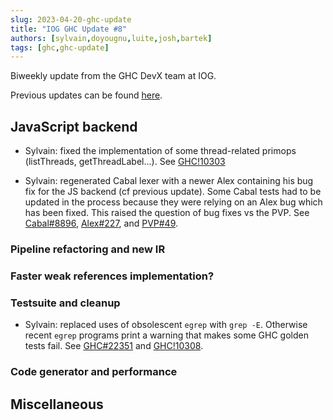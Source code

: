 ```yaml
---
slug: 2023-04-20-ghc-update
title: "IOG GHC Update #8"
authors: [sylvain,doyougnu,luite,josh,bartek]
tags: [ghc,ghc-update]
---
```


Biweekly update from the GHC DevX team at IOG.

Previous updates can be found [here](https://engineering.iog.io/tags/ghc-update).

## JavaScript backend

- Sylvain: fixed the implementation of some thread-related primops
(listThreads, getThreadLabel...).
See [GHC!10303](https://gitlab.haskell.org/ghc/ghc/-/merge_requests/10303)

- Sylvain: regenerated Cabal lexer with a newer Alex containing his bug fix
for the JS backend (cf previous update). Some Cabal tests had to be updated in the process because
they were relying on an Alex bug which has been fixed. This raised the question of
bug fixes vs the PVP. See [Cabal#8896](https://github.com/haskell/cabal/pull/8896),
[Alex#227](https://github.com/haskell/alex/issues/227),
and [PVP#49](https://github.com/haskell/pvp/issues/49).


### Pipeline refactoring and new IR

### Faster weak references implementation?

### Testsuite and cleanup

- Sylvain: replaced uses of obsolescent `egrep` with `grep -E`. Otherwise
recent `egrep` programs print a warning that makes some GHC golden tests fail.
See [GHC#22351](https://gitlab.haskell.org/ghc/ghc/-/issues/22351)
and [GHC!10308](https://gitlab.haskell.org/ghc/ghc/-/merge_requests/10308).

### Code generator and performance

## Miscellaneous

